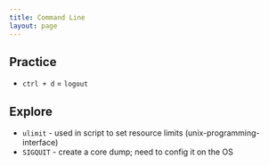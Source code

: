 ```yaml
---
title: Command Line
layout: page
---
```

## Practice
- `ctrl + d` = `logout`

## Explore
- `ulimit` - used in script to set resource limits (unix-programming-interface)
- `SIGQUIT` - create a core dump; need to config it on the OS
